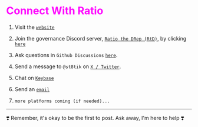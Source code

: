 # <span style="color:magenta">Connect With Ratio</span>

1. Visit the [`website`](https://st8tikratio.github.io/cardano_DRep/index.html)

2. Join the governance Discord server, [`Ratio the DRep (RtD)`](https://discord.gg/ru9BsJPs5F), by clicking [`here`](https://discord.gg/ru9BsJPs5F)

3. Ask questions in `Github Discussions` [`here`](https://github.com/st8tikratio/cardano_DRep/discussions).

4. Send a message to `@st8tik` on [`X / Twitter`](https://x.com/st8tik).

5. Chat on [`Keybase`](https://keybase.io/xo_xo)

6. Send an [`email`](mailto:ratio_the_drep@sudomail.com)

7. `more platforms coming (if needed)...`

---

❣️ Remember, it's okay to be the first to post. Ask away, I'm here to help ❣️

